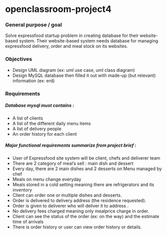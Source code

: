 # openclassroom-project4
### General purpose / goal
Solve expressfood startup problem in creating database for their website-based system. Their website-based system needs database for managing expressfood delivery, order and meal stock on its websites. 

### Objectives
- Design UML diagram (ex: uml use case, uml class diagram)
- Design MySQL database then filled it out with made-up (but relevant) information (ex: erd)

### Requirements
##### Database mysql must contains :
- A list of clients
- A list of the different daily menu items
- A list of delivery people
- An order history for each client

##### Major functional requirements summarize from project brief :
- User of Expressfood site system will be client, chefs and deliverer team 
- There are 2 category of meal’s sell : main dish and dessert
- Every day, there are 2 main dishes and 2 desserts on Menu managed by chef 
- Meals on menu change everyday
- Meals stored in a cold setting meaning there are refrigerators and its inventory
- Client can order one or multiple dishes and desserts.
- Order is delivered to delivery address (the residence requested).
- Order is given to deliverer who will deliver it to address .    
- No delivery fees charged meaning only mealprice charge in order.
- Client can see the status of the order (ex: on the way) and the estimate time of arrivals
- There is order history or user can view order history or details.


